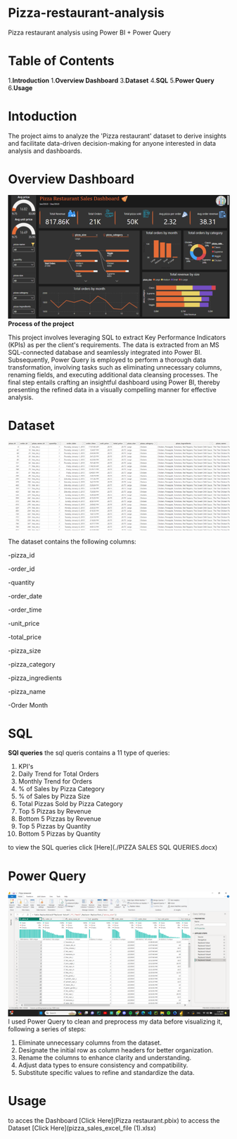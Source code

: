 # Pizza-restaurant-analysis
Pizza restaurant analysis using Power BI + Power Query

# Table of Contents
1.**Introduction**
1.**Overview Dashboard**
3.**Dataset**
4.**SQL**
5.**Power Query**
6.**Usage**

# Intoduction
The project aims to analyze the 'Pizza restaurant' dataset to derive insights and facilitate data-driven decision-making for anyone interested in data analysis and dashboards.

# Overview Dashboard
![Dashboard](Dashb.png)
**Process of the project**

This project involves leveraging SQL to extract Key Performance Indicators (KPIs) as per the client's requirements. The data is extracted from an MS SQL-connected database and seamlessly integrated into Power BI. Subsequently, Power Query is employed to perform a thorough data transformation, involving tasks such as eliminating unnecessary columns, renaming fields, and executing additional data cleansing processes. The final step entails crafting an insightful dashboard using Power BI, thereby presenting the refined data in a visually compelling manner for effective analysis.


# Dataset

![Dashboard](ds.png)

The dataset contains the following columns:

-pizza_id

-order_id

-quantity

-order_date

-order_time

-unit_price

-total_price

-pizza_size

-pizza_category

-pizza_ingredients

-pizza_name

-Order Month


# SQL
**SQl queries**
the sql queris contains a 11 type of queries:
1. KPI's
2. Daily Trend for Total Orders
3. Monthly Trend for Orders
4. % of Sales by Pizza Category
5. % of Sales by Pizza Size
6. Total Pizzas Sold by Pizza Category
7. Top 5 Pizzas by Revenue
8. Bottom 5 Pizzas by Revenue
9. Top 5 Pizzas by Quantity
10. Bottom 5 Pizzas by Quantity

to view the SQL queries click [Here](./PIZZA SALES SQL QUERIES.docx)


# Power Query
![Dashboard](pq.png)
I used Power Query to clean and preprocess my data before visualizing it, following a series of steps:
1. Eliminate unnecessary columns from the dataset.
2. Designate the initial row as column headers for better organization.
3. Rename the columns to enhance clarity and understanding.
4. Adjust data types to ensure consistency and compatibility.
5. Substitute specific values to refine and standardize the data.

# Usage
to acces the Dashboard [Click Here](Pizza restaurant.pbix)
to access the Dataset [Click Here](pizza_sales_excel_file (1).xlsx)

